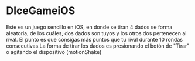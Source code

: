 # DIceGameiOS


Este es un juego sencillo en iOS, en donde se tiran 4 dados se forma aleatoria, de los cuáles, dos dados son tuyos y los otros dos pertenecen al rival. El punto es que consigas más puntos que tu rival durante 10 rondas consecutivas.La forma de tirar los dados es presionando el botón de "Tirar" o agitando el dispositivo (motionShake)

